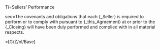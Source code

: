Ti=Sellers' Performance

sec=The covenants and obligations that each {_Seller} is required to perform or to comply with pursuant to {_this_Agreement} at or prior to the {_Closing} will have been duly performed and complied with in all material respects.

=[G/Z/ol/Base]
